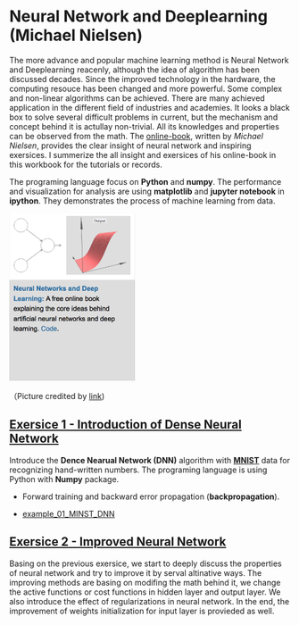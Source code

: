 # Neural Network and Deeplearning (Michael Nielsen)
The more advance and popular machine learning method is Neural Network and Deeplearning reacenly, although the idea of algorithm has been discussed decades. Since the improved technology in the hardware, the computing resouce has been changed and more powerful. Some complex and non-linear algorithms can be achieved. There are many achieved application in the different field of industries and academies. It looks a black box to solve several difficult problems in current, but the mechanism and concept behind it is actullay non-trivial. All its knowledges and properties can be observed from the math. The [online-book](http://neuralnetworksanddeeplearning.com), written by *Michael Nielsen*, provides the clear insight of neural network and inspiring exersices. I summerize the all insight and exersices of his online-book in this workbook for the tutorials or records.

The programing language focus on **Python** and **numpy**. The performance and visualization for analysis are using **matplotlib** and **jupyter notebook** in **ipython**. They demonstrates the process of machine learning from data.

<img src="../doc/book_cover.png" height="300">

（Picture credited by [link](http://michaelnielsen.org))

## [Exersice 1 - Introduction of Dense Neural Network](Chapter_01)
Introduce the **Dence Nearual Network (DNN)** algorithm with **[MNIST](http://yann.lecun.com/exdb/mnist/)** data for recognizing hand-written numbers. The programing language is using Python with **Numpy** package.
- Forward training and backward error propagation (**backpropagation**).

* [example_01_MINST_DNN](Chapter_02/example_01_MINIST_DNN.ipynb)

## [Exersice 2 - Improved Neural Network](Chapter_02)
Basing on the previous exersice, we start to deeply discuss the properties of neural network and try to improve it by serval altinative ways. The improving methods are basing on modifing the math behind it, we change the active functions or cost functions in hidden layer and output layer. We also introduce the effect of regularizations in neural network. In the end, the improvement of weights initialization for input layer is provieded as well.  
